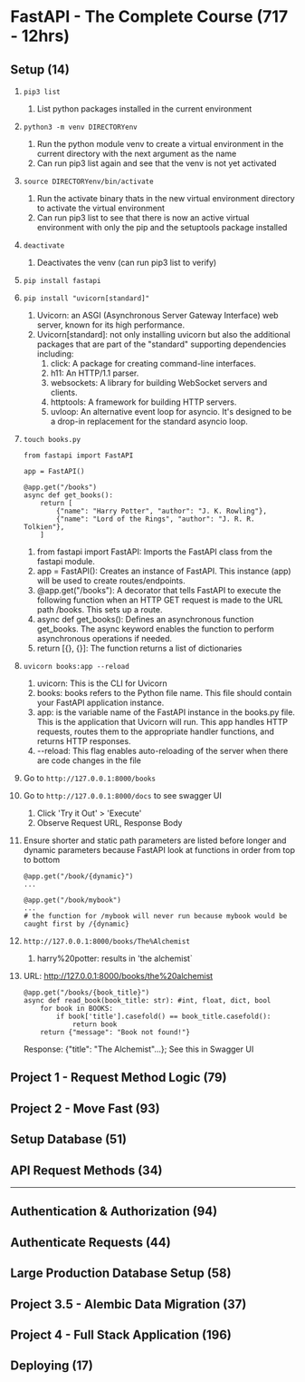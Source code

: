 # FastAPI - The Complete Course (717 - 12hrs)

## Setup (14)

1. `pip3 list`
   1. List python packages installed in the current environment
2. `python3 -m venv DIRECTORYenv`
   1. Run the python module venv to create a virtual environment in the current directory with the next argument as the name
   2. Can run pip3 list again and see that the venv is not yet activated
3. `source DIRECTORYenv/bin/activate`
   1. Run the activate binary thats in the new virtual environment directory to activate the virtual environment
   2. Can run pip3 list to see that there is now an active virtual environment with only the pip and the setuptools package installed
4. `deactivate`
   1. Deactivates the venv (can run pip3 list to verify)
5. `pip install fastapi`
6. `pip install "uvicorn[standard]"`
   1. Uvicorn: an ASGI (Asynchronous Server Gateway Interface) web server, known for its high performance.
   2. Uvicorn[standard]: not only installing uvicorn but also the additional packages that are part of the "standard" supporting dependencies including:
      1. click: A package for creating command-line interfaces.
      2. h11: An HTTP/1.1 parser.
      3. websockets: A library for building WebSocket servers and clients.
      4. httptools: A framework for building HTTP servers.
      5. uvloop: An alternative event loop for asyncio. It's designed to be a drop-in replacement for the standard asyncio loop.
7. `touch books.py`

   ```
   from fastapi import FastAPI

   app = FastAPI()

   @app.get("/books")
   async def get_books():
       return [
           {"name": "Harry Potter", "author": "J. K. Rowling"},
           {"name": "Lord of the Rings", "author": "J. R. R. Tolkien"},
       ]
   ```

   1. from fastapi import FastAPI: Imports the FastAPI class from the fastapi module.
   2. app = FastAPI(): Creates an instance of FastAPI. This instance (app) will be used to create routes/endpoints.
   3. @app.get("/books"): A decorator that tells FastAPI to execute the following function when an HTTP GET request is made to the URL path /books. This sets up a route.
   4. async def get_books(): Defines an asynchronous function get_books. The async keyword enables the function to perform asynchronous operations if needed.
   5. return [{}, {}]: The function returns a list of dictionaries

8. `uvicorn books:app --reload`
   1. uvicorn: This is the CLI for Uvicorn
   2. books: books refers to the Python file name. This file should contain your FastAPI application instance.
   3. app: is the variable name of the FastAPI instance in the books.py file. This is the application that Uvicorn will run. This app handles HTTP requests, routes them to the appropriate handler functions, and returns HTTP responses.
   4. --reload: This flag enables auto-reloading of the server when there are code changes in the file
9. Go to `http://127.0.0.1:8000/books`
10. Go to `http://127.0.0.1:8000/docs` to see swagger UI
    1. Click 'Try it Out' > 'Execute'
    2. Observe Request URL, Response Body
11. Ensure shorter and static path parameters are listed before longer and dynamic parameters because FastAPI look at functions in order from top to bottom

    ```
    @app.get("/book/{dynamic}")
    ...

    @app.get("/book/mybook")
    ...
    # the function for /mybook will never run because mybook would be caught first by /{dynamic}
    ```

12. `http://127.0.0.1:8000/books/The%Alchemist`
    1. harry%20potter: results in 'the alchemist`
13. URL: http://127.0.0.1:8000/books/the%20alchemist
    ```
    @app.get("/books/{book_title}")
    async def read_book(book_title: str): #int, float, dict, bool
        for book in BOOKS:
            if book['title'].casefold() == book_title.casefold():
                return book
        return {"message": "Book not found!"}
    ```
    Response: {"title": "The Alchemist"...}; See this in Swagger UI

## Project 1 - Request Method Logic (79)

## Project 2 - Move Fast (93)

## Setup Database (51)

## API Request Methods (34)

---

## Authentication & Authorization (94)

## Authenticate Requests (44)

## Large Production Database Setup (58)

## Project 3.5 - Alembic Data Migration (37)

## Project 4 - Full Stack Application (196)

## Deploying (17)
